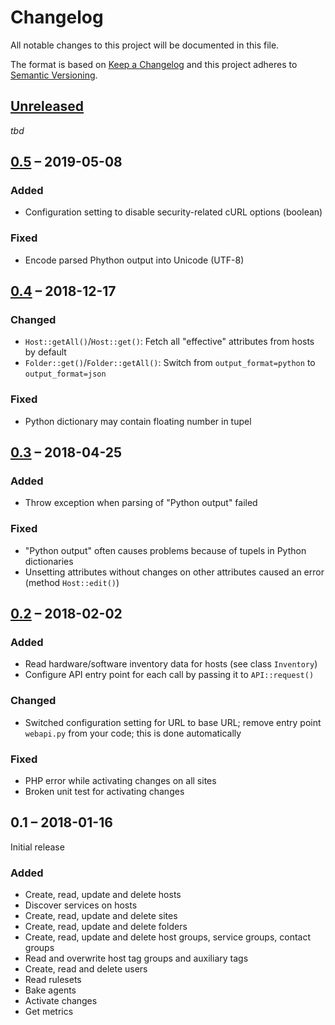 #   Changelog

All notable changes to this project will be documented in this file.

The format is based on [Keep a Changelog](http://keepachangelog.com/en/1.0.0/)
and this project adheres to [Semantic Versioning](http://semver.org/spec/v2.0.0.html).


##  [Unreleased]

_tbd_


##  [0.5] – 2019-05-08


### Added

-   Configuration setting to disable security-related cURL options (boolean)


### Fixed

-   Encode parsed Phython output into Unicode (UTF-8)


##  [0.4] – 2018-12-17


### Changed

-   `Host::getAll()`/`Host::get()`: Fetch all "effective" attributes from hosts by default
-   `Folder::get()`/`Folder::getAll()`: Switch from `output_format=python` to `output_format=json`


### Fixed

-   Python dictionary may contain floating number in tupel


##  [0.3] – 2018-04-25


### Added

-   Throw exception when parsing of "Python output" failed


### Fixed

-   "Python output" often causes problems because of tupels in Python dictionaries
-   Unsetting attributes without changes on other attributes caused an error (method `Host::edit()`) 


##  [0.2] – 2018-02-02


### Added

-   Read hardware/software inventory data for hosts (see class `Inventory`)
-   Configure API entry point for each call by passing it to `API::request()`


### Changed

-   Switched configuration setting for URL to base URL; remove entry point `webapi.py` from your code; this is done automatically


### Fixed

-   PHP error while activating changes on all sites
-   Broken unit test for activating changes


##  0.1 – 2018-01-16

Initial release


### Added

-   Create, read, update and delete hosts
-   Discover services on hosts
-   Create, read, update and delete sites
-   Create, read, update and delete folders
-   Create, read, update and delete host groups, service groups, contact groups
-   Read and overwrite host tag groups and auxiliary tags
-   Create, read and delete users
-   Read rulesets
-   Bake agents
-   Activate changes
-   Get metrics


[Unreleased]: https://github.com/bheisig/checkmkwebapi/compare/0.5...HEAD
[0.5]: https://github.com/bheisig/checkmkwebapi/compare/0.4...0.5
[0.4]: https://github.com/bheisig/checkmkwebapi/compare/0.3...0.4
[0.3]: https://github.com/bheisig/checkmkwebapi/compare/0.2...0.3
[0.2]: https://github.com/bheisig/checkmkwebapi/compare/0.1...0.2
